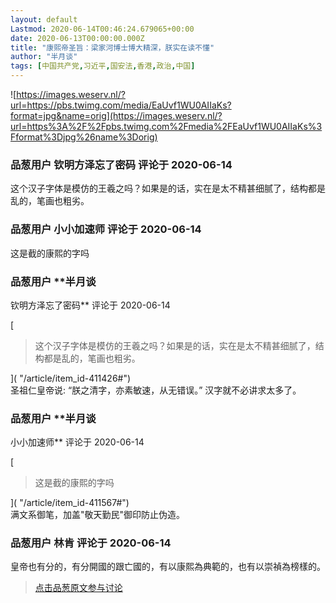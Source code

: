 ```yaml
---
layout: default
Lastmod: 2020-06-14T00:46:24.679065+00:00
date: 2020-06-13T00:00:00.000Z
title: "康熙帝圣旨：梁家河博士博大精深，朕实在读不懂"
author: "半月谈"
tags: [中国共产党,习近平,国安法,香港,政治,中国]
---
```


![https://images.weserv.nl/?url=https://pbs.twimg.com/media/EaUvf1WU0AIIaKs?format=jpg&name=orig](https://images.weserv.nl/?url=https%3A%2F%2Fpbs.twimg.com%2Fmedia%2FEaUvf1WU0AIIaKs%3Fformat%3Djpg%26name%3Dorig)

            
### 品葱用户 **钦明方泽忘了密码** 评论于 2020-06-14
        
这个汉子字体是模仿的王羲之吗？如果是的话，实在是太不精甚细腻了，结构都是乱的，笔画也粗劣。
        


            
### 品葱用户 **小小加速师** 评论于 2020-06-14
        
这是截的康熙的字吗
        


            
### 品葱用户 **半月谈 
钦明方泽忘了密码** 评论于 2020-06-14
        
[

> 这个汉子字体是模仿的王羲之吗？如果是的话，实在是太不精甚细腻了，结构都是乱的，笔画也粗劣。

]( "/article/item_id-411426#")  
圣祖仁皇帝说: “朕之清字，亦素敏速，从无错误。” 汉字就不必讲求太多了。
        


            
### 品葱用户 **半月谈 
小小加速师** 评论于 2020-06-14
        
[

> 这是截的康熙的字吗

]( "/article/item_id-411567#")  
满文系御笔，加盖"敬天勤民"御印防止伪造。
        


            
### 品葱用户 **林肯** 评论于 2020-06-14
        
皇帝也有分的，有分開國的跟亡國的，有以康熙為典範的，也有以崇禎為榜樣的。
        






> [点击品葱原文参与讨论](https://pincong.rocks/article/id-20335__sort_key-agree_count__sort-DESC)

